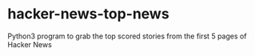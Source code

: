 # hacker-news-top-news
Python3 program to grab  the top scored stories from the first 5 pages of Hacker News
